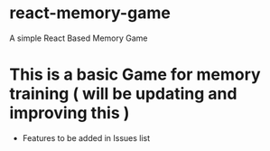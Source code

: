 # react-memory-game
A simple React Based Memory Game

# This is a basic Game for memory training ( will be updating and improving this )
* Features to be added in Issues list